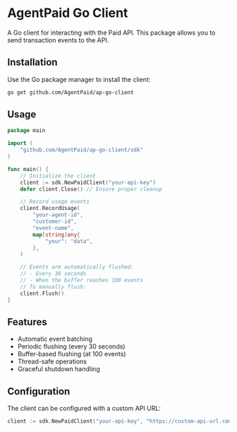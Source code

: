 # AgentPaid Go Client

A Go client for interacting with the Paid API. This package allows you to send transaction events to the API.

## Installation

Use the Go package manager to install the client:

```bash
go get github.com/AgentPaid/ap-go-client
```

## Usage

```go
package main

import (
    "github.com/AgentPaid/ap-go-client/sdk"
)

func main() {
    // Initialize the client
    client := sdk.NewPaidClient("your-api-key")
    defer client.Close() // Ensure proper cleanup

    // Record usage events
    client.RecordUsage(
        "your-agent-id",
        "customer-id",
        "event-name",
        map[string]any{
            "your": "data",
        },
    )

    // Events are automatically flushed:
    // - Every 30 seconds
    // - When the buffer reaches 100 events
    // To manually flush:
    client.Flush()
}
```

## Features

- Automatic event batching
- Periodic flushing (every 30 seconds)
- Buffer-based flushing (at 100 events)
- Thread-safe operations
- Graceful shutdown handling

## Configuration

The client can be configured with a custom API URL:

```go
client := sdk.NewPaidClient("your-api-key", "https://custom-api-url.com")
```